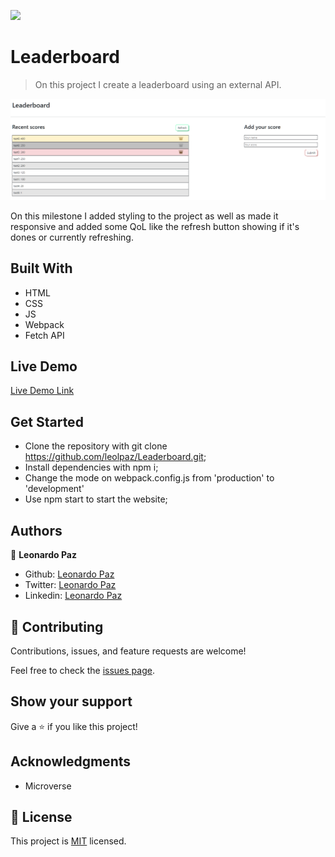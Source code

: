 ![](https://img.shields.io/badge/Microverse-blueviolet)

# Leaderboard

> On this project I create a leaderboard using an external API.

![screenshot](./app_screenshot.png)

On this milestone I added styling to the project as well as made it responsive and added some QoL like the refresh button showing if it's dones or currently refreshing.

## Built With

- HTML
- CSS
- JS
- Webpack
- Fetch API

## Live Demo

[Live Demo Link](https://leolpaz.github.io/Leaderboard/)

## Get Started

- Clone the repository with git clone https://github.com/leolpaz/Leaderboard.git;
- Install dependencies with npm i;
- Change the mode on webpack.config.js from 'production' to 'development'
- Use npm start to start the website;

## Authors

👤 **Leonardo Paz**

- Github: [Leonardo Paz](https://github.com/leolpaz)
- Twitter: [Leonardo Paz](https://twitter.com/leonardolpaz95)
- Linkedin: [Leonardo Paz](https://www.linkedin.com/in/leonardo-paz-a925611b5/)

## 🤝 Contributing

Contributions, issues, and feature requests are welcome!

Feel free to check the [issues page](../../issues/).

## Show your support

Give a ⭐️ if you like this project!

## Acknowledgments

- Microverse

## 📝 License

This project is [MIT](./MIT.md) licensed.
